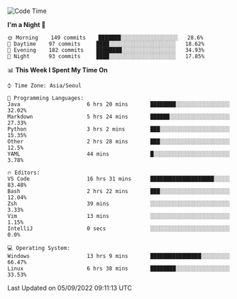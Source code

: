 <!--START_SECTION:waka-->
![Code Time](http://img.shields.io/badge/Code%20Time-1%2C408%20hrs%2042%20mins-blue)

**I'm a Night 🦉** 

```text
🌞 Morning    149 commits    ███████░░░░░░░░░░░░░░░░░░   28.6% 
🌆 Daytime    97 commits     ████░░░░░░░░░░░░░░░░░░░░░   18.62% 
🌃 Evening    182 commits    ████████░░░░░░░░░░░░░░░░░   34.93% 
🌙 Night      93 commits     ████░░░░░░░░░░░░░░░░░░░░░   17.85%

```


📊 **This Week I Spent My Time On** 

```text
⌚︎ Time Zone: Asia/Seoul

💬 Programming Languages: 
Java                     6 hrs 20 mins       ████████░░░░░░░░░░░░░░░░░   32.02% 
Markdown                 5 hrs 24 mins       ██████░░░░░░░░░░░░░░░░░░░   27.33% 
Python                   3 hrs 2 mins        ███░░░░░░░░░░░░░░░░░░░░░░   15.35% 
Other                    2 hrs 28 mins       ███░░░░░░░░░░░░░░░░░░░░░░   12.5% 
YAML                     44 mins             █░░░░░░░░░░░░░░░░░░░░░░░░   3.78%

🔥 Editors: 
VS Code                  16 hrs 31 mins      ████████████████████░░░░░   83.48% 
Bash                     2 hrs 22 mins       ███░░░░░░░░░░░░░░░░░░░░░░   12.04% 
Zsh                      39 mins             ░░░░░░░░░░░░░░░░░░░░░░░░░   3.33% 
Vim                      13 mins             ░░░░░░░░░░░░░░░░░░░░░░░░░   1.15% 
IntelliJ                 0 secs              ░░░░░░░░░░░░░░░░░░░░░░░░░   0.0%

💻 Operating System: 
Windows                  13 hrs 9 mins       ████████████████░░░░░░░░░   66.47% 
Linux                    6 hrs 38 mins       ████████░░░░░░░░░░░░░░░░░   33.53%

```


 Last Updated on 05/09/2022 09:11:13 UTC
<!--END_SECTION:waka-->
